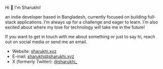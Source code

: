 Hi 👋 I'm Sharukhi!

an indie developer based in Bangladesh, currently focused on building full-stack applications. I’m always up for a challenge and eager to learn. I’m also excited about where my love for technology will take me in the future!

If you want to get in touch with me about something or just to say hi, reach out on social media or send me an email.

 - Website: [sharukhi.xyz](https://sharukhi.xyz/)
 - E-mail: [sharukhi@sharukhi.xyz](mailto:sharukhi@sharukhi.xyz)
 - X (formerly Twitter): [@sharukhi_](https://x.com/sharukhi_)
 
